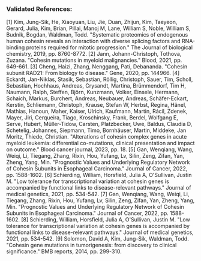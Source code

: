 ### Validated References: 
[1] Kim, Jung-Sik, He, Xiaoyuan, Liu, Jie, Duan, Zhijun, Kim, Taeyeon, Gerard, Julia, Kim, Brian, Pillai, Manoj M, Lane, William S, Noble, William S, Budnik, Bogdan, Waldman, Todd. "Systematic proteomics of endogenous human cohesin reveals an interaction with diverse splicing factors and RNA-binding proteins required for mitotic progression." The Journal of biological chemistry, 2019, pp. 8760-8772.
[2] Jann, Johann-Christoph, Tothova, Zuzana. "Cohesin mutations in myeloid malignancies." Blood, 2021, pp. 649-661.
[3] Cheng, Haizi, Zhang, Nenggang, Pati, Debananda. "Cohesin subunit RAD21: From biology to disease." Gene, 2020, pp. 144966.
[4] Eckardt, Jan-Niklas, Stasik, Sebastian, Röllig, Christoph, Sauer, Tim, Scholl, Sebastian, Hochhaus, Andreas, Crysandt, Martina, Brümmendorf, Tim H, Naumann, Ralph, Steffen, Björn, Kunzmann, Volker, Einsele, Hermann, Schaich, Markus, Burchert, Andreas, Neubauer, Andreas, Schäfer-Eckart, Kerstin, Schliemann, Christoph, Krause, Stefan W, Herbst, Regina, Hänel, Mathias, Hanoun, Maher, Kaiser, Ulrich, Kaufmann, Martin, Rácil, Zdenek, Mayer, Jiri, Cerqueira, Tiago, Kroschinsky, Frank, Berdel, Wolfgang E, Serve, Hubert, Müller-Tidow, Carsten, Platzbecker, Uwe, Baldus, Claudia D, Schetelig, Johannes, Siepmann, Timo, Bornhäuser, Martin, Middeke, Jan Moritz, Thiede, Christian. "Alterations of cohesin complex genes in acute myeloid leukemia: differential co-mutations, clinical presentation and impact on outcome." Blood cancer journal, 2023, pp. 18.
[5] Gan, Wenqiang, Wang, Weiqi, Li, Tiegang, Zhang, Rixin, Hou, Yufang, Lv, Silin, Zeng, Zifan, Yan, Zheng, Yang, Min. "Prognostic Values and Underlying Regulatory Network of Cohesin Subunits in Esophageal Carcinoma." Journal of Cancer, 2022, pp. 1588-1602.
[6] Schierding, William, Horsfield, Julia A, O'Sullivan, Justin M. "Low tolerance for transcriptional variation at cohesin genes is accompanied by functional links to disease-relevant pathways." Journal of medical genetics, 2021, pp. 534-542.
[7] Gan, Wenqiang, Wang, Weiqi, Li, Tiegang, Zhang, Rixin, Hou, Yufang, Lv, Silin, Zeng, Zifan, Yan, Zheng, Yang, Min. "Prognostic Values and Underlying Regulatory Network of Cohesin Subunits in Esophageal Carcinoma." Journal of Cancer, 2022, pp. 1588-1602.
[8] Schierding, William, Horsfield, Julia A, O'Sullivan, Justin M. "Low tolerance for transcriptional variation at cohesin genes is accompanied by functional links to disease-relevant pathways." Journal of medical genetics, 2021, pp. 534-542.
[9] Solomon, David A, Kim, Jung-Sik, Waldman, Todd. "Cohesin gene mutations in tumorigenesis: from discovery to clinical significance." BMB reports, 2014, pp. 299-310.
